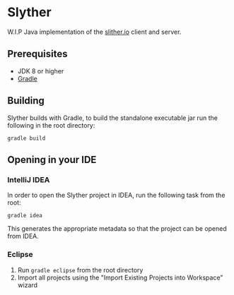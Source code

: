 # Slyther

W.I.P Java implementation of the [slither.io](http://slither.io) client and server.

## Prerequisites

* JDK 8 or higher
* [Gradle](https://gradle.org/gradle-download/)

## Building

Slyther builds with Gradle, to build the standalone executable jar run the following in the root directory:

    gradle build

## Opening in your IDE

### IntelliJ IDEA

In order to open the Slyther project in IDEA, run the following task from the root:

    gradle idea

This generates the appropriate metadata so that the project can be opened from IDEA.

### Eclipse

  1. Run `gradle eclipse` from the root directory
  2. Import all projects using the "Import Existing Projects into Workspace" wizard



